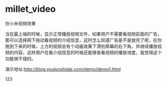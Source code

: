 # millet_video
仿小米视频效果

当在最上端的时候，显示正常播放视频文件，如果用户不需要看视频前面的广告，那可以选择网下拖动看视频的介绍信息，这时怎么知道广告是不是放完了呢，在你拖到下来的时候，上方的视频会有个动画效果下滑到屏幕的右下角，并继续播放视频的内容，这样用户在看介绍信息的时候还能够查看视频的播放进度，我觉得这个功能很不错的。

演示地址:http://blog.youlunshidai.com/demo/demo1.html

123

